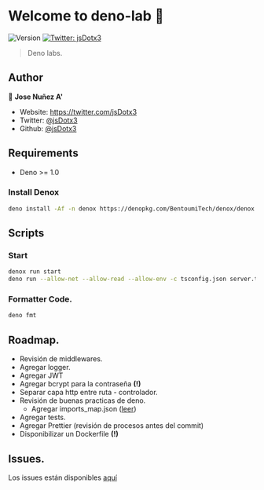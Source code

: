 # Welcome to deno-lab 👋
![Version](https://img.shields.io/badge/version-0.0.1-blue.svg?cacheSeconds=2592000)
[![Twitter: jsDotx3](https://img.shields.io/twitter/follow/jsDotx3.svg?style=social)](https://twitter.com/jsDotx3)

> Deno labs.

## Author

👤 **Jose Nuñez A'**

* Website: https://twitter.com/jsDotx3
* Twitter: [@jsDotx3](https://twitter.com/jsDotx3)
* Github: [@jsDotx3](https://github.com/jsDotx3)
## Requirements
- Deno >= 1.0

### Install Denox
```sh
deno install -Af -n denox https://denopkg.com/BentoumiTech/denox/denox.ts
```

## Scripts
### Start
```sh
denox run start
deno run --allow-net --allow-read --allow-env -c tsconfig.json server.ts
```
### Formatter Code.
```sh
deno fmt
```



## Roadmap.
- Revisión de middlewares.
- Agregar logger.
- Agregar JWT
- Agregar bcrypt para la contraseña **(!)**
- Separar capa http entre ruta - controlador.
- Revisión de buenas practicas de deno.
    - Agregar imports_map.json ([leer](https://deno.land/manual/linking_to_external_code/import_maps))
- Agregar tests.
- Agregar Prettier (revisión de procesos antes del commit)
- Disponibilizar un Dockerfile **(!)**

## Issues.
Los issues están disponibles [aquí](https://github.com/jsDotx3/deno-lab/issues)